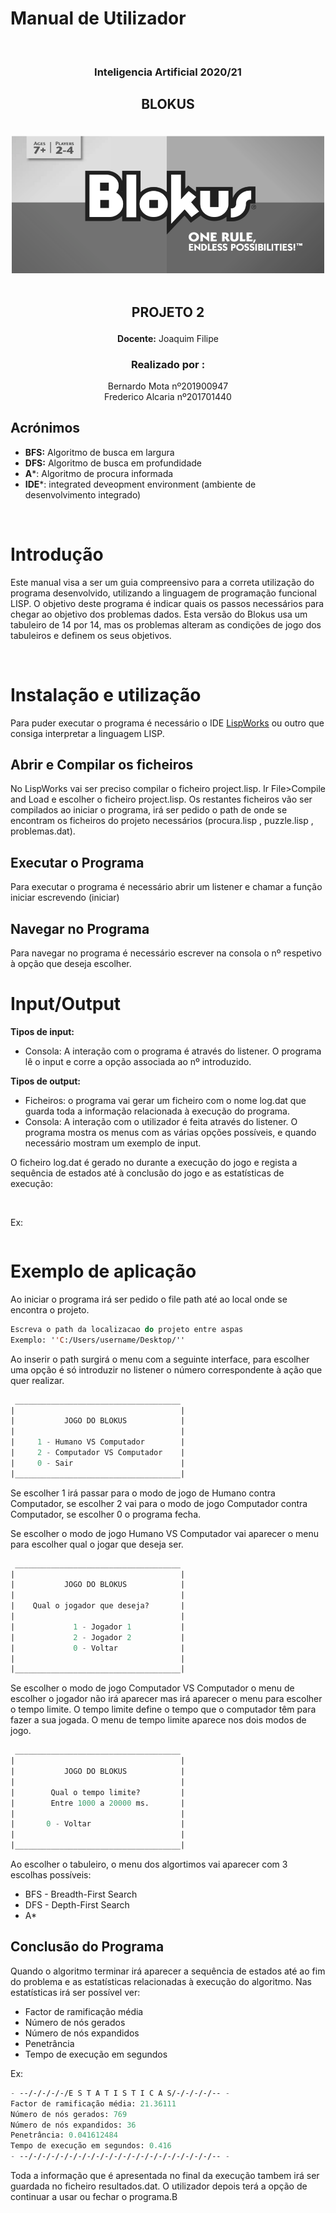  # Manual de Utilizador 
<br>




### <p style="text-align: center;"> Inteligencia Artificial 2020/21</p>




  ## <p style="text-align: center;"> BLOKUS </p>

<br>


                                                                                                                           

<div style="text-align:center"><img src="Blokus.png" height="220" width="500"/></div>

<br>

## <p style="text-align: center;"> PROJETO 2

<p style="text-align: center;"> <b>Docente:</b> Joaquim Filipe</p>


 ### <p style="text-align: center;"> <b> Realizado por :</b> </p>
 <p style="text-align: center;">Bernardo Mota nº201900947
 <br>
Frederico Alcaria nº201701440 </p>

<div style="page-break-after: always;"></div>

## Acrónimos

* **BFS:** Algoritmo de busca em largura
* **DFS:** Algoritmo de busca em profundidade
* **A***: Algoritmo de procura informada
* **IDE***: integrated deveopment environment (ambiente de desenvolvimento integrado)

<br>

# Introdução

Este manual visa a ser um guia compreensivo para a correta utilização do programa desenvolvido, utilizando a linguagem de programação funcional LISP. O objetivo deste programa é indicar quais os passos necessários para chegar ao objetivo dos problemas dados. Esta versão do Blokus usa um tabuleiro de 14 por 14, mas os problemas alteram as condições de jogo dos tabuleiros e definem os seus objetivos.

<br>

# Instalação e utilização

Para puder executar o programa é necessário o IDE [LispWorks](http://www.lispworks.com/) ou outro que consiga interpretar a linguagem LISP.

## Abrir e Compilar os ficheiros

No LispWorks vai ser preciso compilar o ficheiro project.lisp. Ir File>Compile and Load e escolher o ficheiro project.lisp. Os restantes ficheiros vão ser compilados ao iniciar o programa, irá ser pedido o path de onde se encontram os ficheiros do projeto necessários (procura.lisp , puzzle.lisp , problemas.dat). 

## Executar o Programa

Para executar o programa é necessário abrir um listener e chamar a função iniciar escrevendo (iniciar)

## Navegar no Programa

Para navegar no programa é necessário escrever na consola o nº respetivo à opção que deseja escolher.

<div style="page-break-after: always;"></div>

# Input/Output

**Tipos de input:**

<ul>
  <li>Consola: A interação com o programa é através do listener. O programa lê o input e corre a opção associada ao nº introduzido.</li>
</ul>

**Tipos de output:**

<ul>
  <li>Ficheiros: o programa vai gerar um ficheiro com o nome log.dat que guarda toda a informação relacionada à execução do programa.</li>
  <li>Consola: A interação com o utilizador é feita através do listener. O programa mostra os menus com as várias opções possíveis, e quando necessário mostram um exemplo de input.</li>
</ul>

O ficheiro log.dat é gerado no durante a execução do jogo e regista a sequência de estados até à conclusão do jogo e as estatísticas de execução:

<br>

Ex:
```lisp

 ```

<div style="page-break-after: always;"></div>

# Exemplo de aplicação

Ao iniciar o programa irá ser pedido o file path até ao local onde se encontra o projeto.

```lisp
Escreva o path da localizacao do projeto entre aspas
Exemplo: ''C:/Users/username/Desktop/''
```

Ao inserir o path surgirá o menu com a seguinte interface, para escolher uma opção é só introduzir no listener o número correspondente à ação que quer realizar.

```lisp
 _____________________________________
|                                     |
|           JOGO DO BLOKUS            |
|                                     |
|     1 - Humano VS Computador        |
|     2 - Computador VS Computador    |
|     0 - Sair                        |
|_____________________________________|
 ```

Se escolher 1 irá passar para o modo de jogo de Humano contra Computador, se escolher 2 vai para o modo de jogo Computador contra Computador, se escolher 0 o programa fecha.

Se escolher o modo de jogo Humano VS Computador vai aparecer o menu para escolher qual o jogar que deseja ser.

```lisp
 _____________________________________
|                                     |
|           JOGO DO BLOKUS            |
|                                     |
|    Qual o jogador que deseja?       |
|                                     |
|             1 - Jogador 1           |
|             2 - Jogador 2           |
|             0 - Voltar              |
|                                     |
|_____________________________________|
 ```

Se escolher o modo de jogo Computador VS Computador o menu de escolher o jogador não irá aparecer mas irá aparecer o menu para escolher o tempo limite. O tempo limite define o tempo que o computador têm para fazer a sua jogada. O menu de tempo limite aparece nos dois modos de jogo.


```lisp
 _____________________________________
|                                     |
|           JOGO DO BLOKUS            |
|                                     |
|        Qual o tempo limite?         |
|        Entre 1000 a 20000 ms.       |
|                                     |
|       0 - Voltar                    |
|                                     |
|_____________________________________|
 ```

Ao escolher o tabuleiro, o menu dos algortimos vai aparecer com 3 escolhas possíveis:
<ul>
  <li>BFS - Breadth-First Search</li>
  <li>DFS - Depth-First Search</li>
  <li>A*
</ul>



## Conclusão do Programa

Quando o algoritmo terminar irá aparecer a sequência de estados até ao fim do problema e as estatísticas relacionadas à execução do algoritmo. Nas estatísticas irá ser possível ver:

<ul>
  <li>Factor de ramificação média</li>
  <li>Número de nós gerados</li>
  <li>Número de nós expandidos</li>
  <li>Penetrância</li>
  <li>Tempo de execução em segundos</li>
</ul>

Ex:

```lisp
- --/-/-/-/-/E S T A T I S T I C A S/-/-/-/-/-- - 
Factor de ramificação média: 21.36111 
Número de nós gerados: 769 
Número de nós expandidos: 36 
Penetrância: 0.041612484 
Tempo de execução em segundos: 0.416 
- --/-/-/-/-/-/-/-/-/-/-/-/-/-/-/-/-/-/-/-/-/-- - 
 ```

Toda a informação que é apresentada no final da execução tambem irá ser guardada no ficheiro resultados.dat. O utilizador depois terá a opção de continuar a usar ou fechar o programa.B